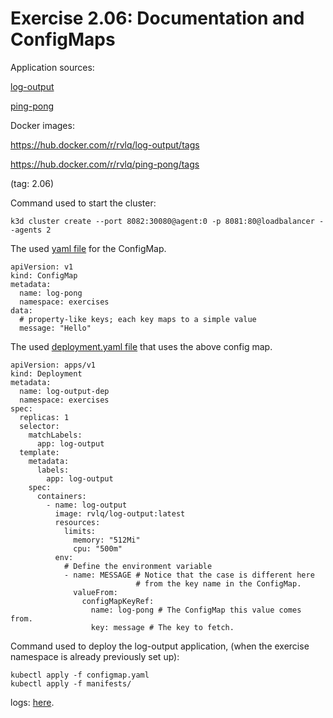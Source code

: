 # Exercise 2.06: Documentation and ConfigMaps

Application sources:

[log-output](https://github.com/rvl-q/hashapp)

[ping-pong](../../ping-pong/)

Docker images:

https://hub.docker.com/r/rvlq/log-output/tags

https://hub.docker.com/r/rvlq/ping-pong/tags

(tag: 2.06)

Command used to start the cluster:
```
k3d cluster create --port 8082:30080@agent:0 -p 8081:80@loadbalancer --agents 2
```

The used [yaml file](./configmap.yaml) for the ConfigMap.
```
apiVersion: v1
kind: ConfigMap
metadata:
  name: log-pong
  namespace: exercises
data:
  # property-like keys; each key maps to a simple value
  message: "Hello"
```

The used [deployment.yaml file](https://github.com/rvl-q/hashapp/blob/c8054d5b07eec289548c64ea4f6027ba55ccd2c7/manifests/deployment.yaml) that uses the above config map.
```
apiVersion: apps/v1
kind: Deployment
metadata:
  name: log-output-dep
  namespace: exercises
spec:
  replicas: 1
  selector:
    matchLabels:
      app: log-output
  template:
    metadata:
      labels:
        app: log-output
    spec:
      containers:
        - name: log-output
          image: rvlq/log-output:latest
          resources:
            limits:
              memory: "512Mi"
              cpu: "500m"
          env:
            # Define the environment variable
            - name: MESSAGE # Notice that the case is different here
                            # from the key name in the ConfigMap.
              valueFrom:
                configMapKeyRef:
                  name: log-pong # The ConfigMap this value comes from.
                  key: message # The key to fetch.

```

Command used to deploy the log-output application, (when the exercise namespace is already previously set up):
```
kubectl apply -f configmap.yaml
kubectl apply -f manifests/
```
logs:
[here](./e206.txt).
